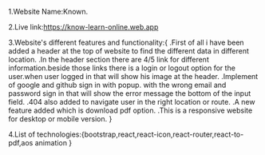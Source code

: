 1.Website Name:Known.

2.Live link:https://know-learn-online.web.app

3.Website's different features and functionality:{ .First of all i have been added a header at the top of website to find the different data in different location. .In the header section there are 4/5 link for different information.beside those links there is a login or logout option for the user.when user logged in that will show his image at the header. .Implement of google and github sign in with popup. with the wrong email and password sign in that will show the error message the bottom of the input field. .404 also added to navigate user in the right location or route. .A new feature added which is download pdf option. .This is a responsive website for desktop or mobile version. }

4.List of technologies:{bootstrap,react,react-icon,react-router,react-to-pdf,aos animation }

